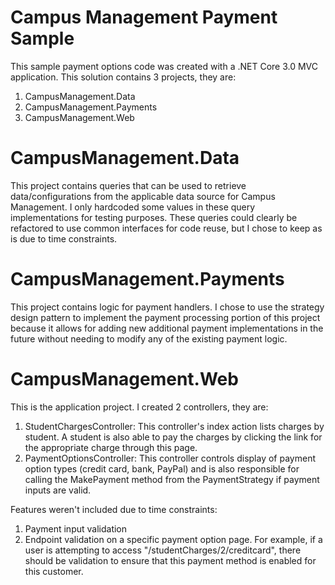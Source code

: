 # Campus Management Payment Sample

This sample payment options code was created with a .NET Core 3.0 MVC application.  This solution contains 3 projects, they are:

1. CampusManagement.Data
2. CampusManagement.Payments
3. CampusManagement.Web



# CampusManagement.Data

This project contains queries that can be used to retrieve data/configurations from the applicable data source for Campus Management.  I only hardcoded some values in these query implementations for testing purposes.
These queries could clearly be refactored to use common interfaces for code reuse, but I chose to keep as is due to time constraints.


# CampusManagement.Payments

This project contains logic for payment handlers.  I chose to use the strategy design pattern to implement the payment processing portion of this project because it allows for adding new additional payment implementations in the future without needing to modify any of the existing payment logic.


# CampusManagement.Web

This is the application project.  I created 2 controllers, they are: 

1. StudentChargesController: This controller's index action lists charges by student.  A student is also able to pay the charges by clicking the link for the appropriate charge through this page.
2. PaymentOptionsController: This controller controls display of payment option types (credit card, bank, PayPal) and is also responsible for calling the MakePayment method from the PaymentStrategy if payment inputs are valid.


Features weren't included due to time constraints:
1. Payment input validation
2. Endpoint validation on a specific payment option page.  For example, if a user is attempting to access "/studentCharges/2/creditcard", there should be validation to ensure that this payment method is enabled for this customer.

